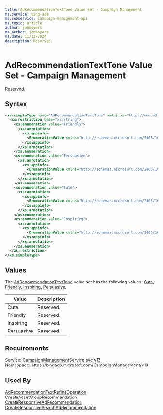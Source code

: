```yaml
---
title: AdRecommendationTextTone Value Set - Campaign Management
ms.service: bing-ads
ms.subservice: campaign-management-api
ms.topic: article
author: jonmeyers
ms.author: jonmeyers
ms.date: 11/13/2024
description: Reserved.
---
```

# AdRecommendationTextTone Value Set - Campaign Management
Reserved.

## Syntax
```xml
<xs:simpleType name="AdRecommendationTextTone" xmlns:xs="http://www.w3.org/2001/XMLSchema">
  <xs:restriction base="xs:string">
    <xs:enumeration value="Friendly">
      <xs:annotation>
        <xs:appinfo>
          <EnumerationValue xmlns="http://schemas.microsoft.com/2003/10/Serialization/">1</EnumerationValue>
        </xs:appinfo>
      </xs:annotation>
    </xs:enumeration>
    <xs:enumeration value="Persuasive">
      <xs:annotation>
        <xs:appinfo>
          <EnumerationValue xmlns="http://schemas.microsoft.com/2003/10/Serialization/">2</EnumerationValue>
        </xs:appinfo>
      </xs:annotation>
    </xs:enumeration>
    <xs:enumeration value="Cute">
      <xs:annotation>
        <xs:appinfo>
          <EnumerationValue xmlns="http://schemas.microsoft.com/2003/10/Serialization/">3</EnumerationValue>
        </xs:appinfo>
      </xs:annotation>
    </xs:enumeration>
    <xs:enumeration value="Inspiring">
      <xs:annotation>
        <xs:appinfo>
          <EnumerationValue xmlns="http://schemas.microsoft.com/2003/10/Serialization/">4</EnumerationValue>
        </xs:appinfo>
      </xs:annotation>
    </xs:enumeration>
  </xs:restriction>
</xs:simpleType>
```

## <a name="values"></a>Values

The [AdRecommendationTextTone](adrecommendationtexttone.md) value set has the following values: [Cute](#cute), [Friendly](#friendly), [Inspiring](#inspiring), [Persuasive](#persuasive).

|Value|Description|
|-----------|---------------|
|<a name="cute"></a>Cute|Reserved.|
|<a name="friendly"></a>Friendly|Reserved.|
|<a name="inspiring"></a>Inspiring|Reserved.|
|<a name="persuasive"></a>Persuasive|Reserved.|

## Requirements
Service: [CampaignManagementService.svc v13](https://campaign.api.bingads.microsoft.com/Api/Advertiser/CampaignManagement/v13/CampaignManagementService.svc)  
Namespace: https\://bingads.microsoft.com/CampaignManagement/v13  

## Used By
[AdRecommendationTextRefineOperation](adrecommendationtextrefineoperation.md)  
[CreateAssetGroupRecommendation](createassetgrouprecommendation.md)  
[CreateResponsiveAdRecommendation](createresponsiveadrecommendation.md)  
[CreateResponsiveSearchAdRecommendation](createresponsivesearchadrecommendation.md)  
